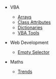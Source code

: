 * VBA
    * [Arrays](VBA/Arrays.md)
    * [Class Attributes](VBA/ClassAttributes.md)
    * [Dictionaries](VBA/Dictionaries.md)
    * [VBA Tools](VBA/VBAtools.md)

* Web Development
    * [Empty Selector](WebDev/CSSEmptySelector.md)

* Maths
    * [Trends](Math/Statistics/Trends.md)